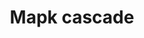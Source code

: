 ---
annotations:
- type: Pathway Ontology
  value: mitogen activated protein kinase signaling pathway
- type: Pathway Ontology
  value: mitogen activated protein kinase signaling pathway
authors:
- Nsalomonis
- MaintBot
- I.Reyes
- Michiel
- Ddigles
- Mkutmon
- Eweitz
description: The MAPK cascades are central signaling pathways that regulate a wide
  variety of stimulated cellular processes, including proliferation, differentiation,
  apoptosis and stress response. Therefore, dysregulation, or improper functioning
  of these cascades, is involved in the induction and progression of diseases such
  as cancer, diabetes, autoimmune diseases, and developmental abnormalities.
last-edited: 2021-05-14
organisms:
- Rattus norvegicus
redirect_from:
- /index.php/Pathway:WP446
- /instance/WP446
schema-jsonld:
- '@context': https://schema.org/
  '@id': https://wikipathways.github.io/pathways/WP446.html
  '@type': Dataset
  creator:
    '@type': Organization
    name: WikiPathways
  description: The MAPK cascades are central signaling pathways that regulate a wide
    variety of stimulated cellular processes, including proliferation, differentiation,
    apoptosis and stress response. Therefore, dysregulation, or improper functioning
    of these cascades, is involved in the induction and progression of diseases such
    as cancer, diabetes, autoimmune diseases, and developmental abnormalities.
  keywords:
  - Map3k12
  - Raf1
  - Map2k7
  - Map2
  - Rras
  - Apoptosis
  - Map2k3
  - Nras
  - Mapk10
  - GDP
  - Kras
  - Jun
  - RapGAPII
  - Map2k1
  - Map2k4
  - Plcb3
  - Hras
  - Mapk3
  - Map2k2
  - Sipa1
  - Araf
  - Mapk14
  - Map2k6
  - Map3k3
  - Map3k2
  - Mapk12
  - Mbp
  - Rasa3
  - Mapk1
  - Braf
  - Elk1
  - GTP
  - LOC100912399
  license: CC0
  name: Mapk cascade
seo: CreativeWork
title: Mapk cascade
wpid: WP446
---